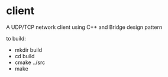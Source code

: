 # client
A UDP/TCP network client using C++ and  Bridge design pattern

to build: 

- mkdir build
- cd build
- cmake ../src
- make
